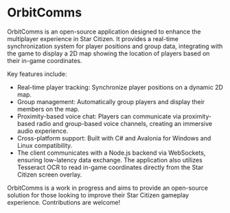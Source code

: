 # OrbitComms
OrbitComms is an open-source application designed to enhance the multiplayer experience in Star Citizen. It provides a real-time synchronization system for player positions and group data, integrating with the game to display a 2D map showing the location of players based on their in-game coordinates.

Key features include:

- Real-time player tracking: Synchronize player positions on a dynamic 2D map.
- Group management: Automatically group players and display their members on the map.
- Proximity-based voice chat: Players can communicate via proximity-based radio and group-based voice channels, creating an immersive audio experience.
- Cross-platform support: Built with C# and Avalonia for Windows and Linux compatibility.
- The client communicates with a Node.js backend via WebSockets, ensuring low-latency data exchange. The application also utilizes Tesseract OCR to read in-game coordinates directly from the Star Citizen screen overlay.

OrbitComms is a work in progress and aims to provide an open-source solution for those looking to improve their Star Citizen gameplay experience. Contributions are welcome!
